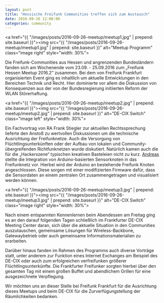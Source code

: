 ```yaml
---
layout: post
title: "Hessische Freifunk Communities treffen sich zum Austausch"
date: 2016-09-26 12:00:00
categories: community
---
```

<a href="{{ "/images/posts/2016-09-26-meetup/meetup1.jpg" | prepend: site.baseurl }}"><img src="{{ "/images/posts/2016-09-26-meetup/meetup1.jpg" | prepend: site.baseurl }}" alt="Meetup Programm" class="image right" style="width: 30%"></a>

Die Freifunk-Communities aus Hessen und angrenzenden Bundesländern fanden sich am Wochenende vom 23.09. - 25.09.2016 zum „Freifunk Hessen Meetup 2016.2” zusammen. Bei dem von Freifunk Frankfurt organisierten Event ging es inhaltlich um aktuelle Entwicklungen in den Bereichen Technik und Recht. Hier dominierte vor allem die Diskussion von Konsequenzen aus der von der Bundesregierung initiierten Reform der WLAN Störerhaftung.

<!--*-->

<a href="{{ "/images/posts/2016-09-26-meetup/meetup2.jpg" | prepend: site.baseurl }}"><img src="{{ "/images/posts/2016-09-26-meetup/meetup2.jpg" | prepend: site.baseurl }}" alt="DE-CIX Switch" class="image left" style="width: 30%"></a>

Ein Fachvortrag von RA Frank Stiegler zur aktuellen Rechtssprechung lieferte den Anstoß zu wertvollen Diskussionen um die technische Ausrichtung der Freifunknetze. Auch die Versorgung von Flüchtlingsunterkünften oder der Aufbau von lokalen und Community-übergreifenden Richtfunknetzen wurde diskutiert. Natürlich kamen auch die für die „Hackerszene“ typischen kreativen Basteleien nicht zu kurz. <a href="https://twitter.com/ipsecguy">Andreas</a> stellte die Integration von Arduino-basierten Sensorknoten in das Freifunknetz vor. Hierbei wird der Arduino an bestehende Freifunk Knoten angeschlossen. Diese sorgen mit einer modifizierten Firmware dafür, dass die Sensordaten an einem zentralen Ort zusammengetragen und visualisiert werden können.

<a href="{{ "/images/posts/2016-09-26-meetup/meetup3.jpg" | prepend: site.baseurl }}"><img src="{{ "/images/posts/2016-09-26-meetup/meetup3.jpg" | prepend: site.baseurl }}" alt="DE-CIX Switch" class="image right" style="width: 30%"></a>

Nach einem entspannten Kennenlernen beim Abendessen am Freitag ging es an den darauf folgenden Tagen schließlich im Frankfurter DE-CIX Meeting Center daran, sich über die aktuelle Situation in den Communities auszutauschen, gemeinsame Lösungen für Wireless-Backbone, Gatewaybetrieb oder auch gemeinsame Informationsmaterialien zu erarbeiten. 

Darüber hinaus fanden im Rahmen des Programms auch diverse Vorträge statt, unter anderem zur Funktion eines Internet Exchanges am Beispiel des DE-CIX oder auch zum erfolgreichen verfreifunken größerer Flüchtlingsunterkünfte. Die Frankfurter Freifunker sorgten hierbei über den gesamten Tag mit einem großen Buffet und abendlichem Grillen für eine ausgezeichnete Verpflegung.

Wir möchten uns an dieser Stelle bei Freifunk Frankfurt für die Ausrichtung dieses Meetups und beim DE-CIX für die Zurverfügungstellung der Räumlichkeiten bedanken.
